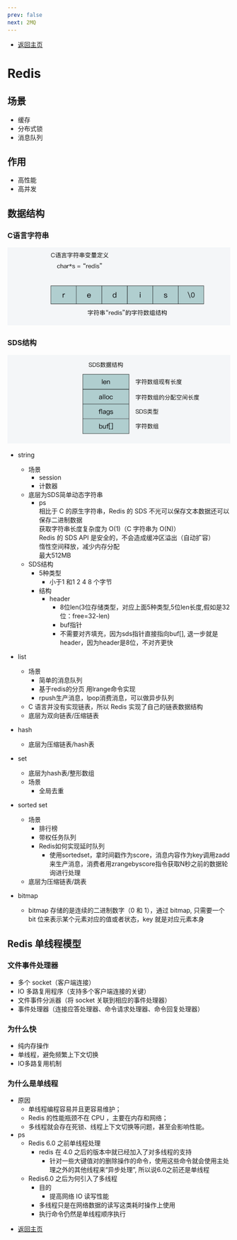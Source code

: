 ```yaml
---
prev: false
next: 2MQ
---
```


* [返回主页](../home.md)
# Redis
## 场景
+ 缓存
+ 分布式锁
+ 消息队列

## 作用
* 高性能
* 高并发

## 数据结构
### C语言字符串
![](../../picture/2/1Cstr.png)
### SDS结构
![](../../picture/2/1sds.png)

+ string <br/>
    + 场景
        + session
        + 计数器
    + 底层为SDS简单动态字符串
        + ps<br>
          相比于 C 的原生字符串，Redis 的 SDS 不光可以保存文本数据还可以保存二进制数据<br>
          获取字符串长度复杂度为 O(1)（C 字符串为 O(N)）<br>
          Redis 的 SDS API 是安全的，不会造成缓冲区溢出（自动扩容）<br>
          惰性空间释放，减少内存分配<br>
          最大512MB
    + SDS结构
        + 5种类型
            + 小于1 和1 2 4 8 个字节
        + 结构
            + header
                + 8位len(3位存储类型，对应上面5种类型,5位len长度,假如是32位：free=32-len)
                + buf指针
                + 不需要对齐填充，因为sds指针直接指向buf[], 退一步就是header，因为header是8位，不对齐更快

+ list
    + 场景
        + 简单的消息队列
        + 基于redis的分页 用lrange命令实现
        + rpush生产消息，lpop消费消息，可以做异步队列
    + C 语言并没有实现链表，所以 Redis 实现了自己的链表数据结构
    + 底层为双向链表/压缩链表

+ hash
    + 底层为压缩链表/hash表

+ set
    + 底层为hash表/整形数组
    + 场景
        + 全局去重

+ sorted set
    + 场景
        + 排行榜
        + 带权任务队列
        + Redis如何实现延时队列
            + 使用sortedset，拿时间戳作为score，消息内容作为key调用zadd来生产消息，消费者用zrangebyscore指令获取N秒之前的数据轮询进行处理
    + 底层为压缩链表/跳表

+ bitmap
    + bitmap 存储的是连续的二进制数字（0 和 1），通过 bitmap, 只需要一个 bit 位来表示某个元素对应的值或者状态，key 就是对应元素本身

##  Redis 单线程模型
### 文件事件处理器
+ 多个 socket（客户端连接）
+ IO 多路复用程序（支持多个客户端连接的关键）
+ 文件事件分派器（将 socket 关联到相应的事件处理器）
+ 事件处理器（连接应答处理器、命令请求处理器、命令回复处理器）

### 为什么快
+ 纯内存操作
+ 单线程，避免频繁上下文切换
+ IO多路复用机制

### 为什么是单线程
+ 原因
    + 单线程编程容易并且更容易维护；
    + Redis 的性能瓶颈不在 CPU ，主要在内存和网络；
    + 多线程就会存在死锁、线程上下文切换等问题，甚至会影响性能。
+ ps
    + Redis 6.0 之前单线程处理
        + redis 在 4.0 之后的版本中就已经加入了对多线程的支持
            + 针对一些大键值对的删除操作的命令，使用这些命令就会使用主处理之外的其他线程来“异步处理”, 所以说6.0之前还是单线程
    + Redis6.0 之后为何引入了多线程
        + 目的
            + 提高网络 IO 读写性能
        + 多线程只是在网络数据的读写这类耗时操作上使用
        + 执行命令仍然是单线程顺序执行

* [返回主页](../home.md)